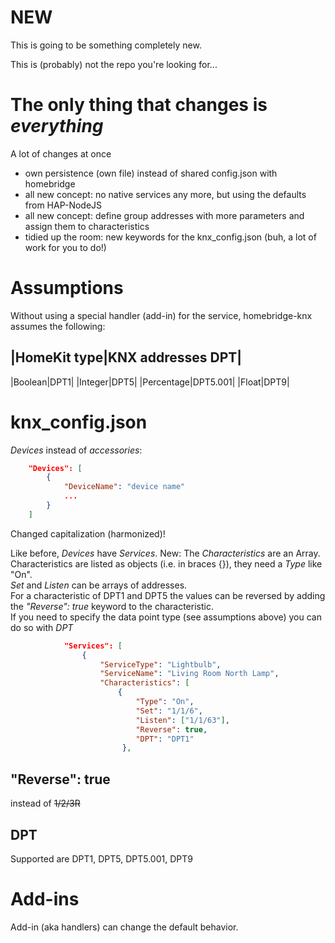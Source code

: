 # NEW
This is going to be something completely new.

This is (probably) not the repo you're looking for...

# The only thing that changes is _everything_
A lot of changes at once 
- own persistence (own file) instead of shared config.json with homebridge
- all new concept: no native services any more, but using the defaults from HAP-NodeJS
- all new concept: define group addresses with more parameters and assign them to characteristics
- tidied up the room: new keywords for the knx_config.json (buh, a lot of work for you to do!)


# Assumptions
Without using a special handler (add-in) for the service, homebridge-knx assumes the following:

|HomeKit type|KNX addresses DPT|
-----------------------------
|Boolean|DPT1|
|Integer|DPT5|
|Percentage|DPT5.001|
|Float|DPT9|


# knx_config.json

*Devices* instead of *accessories*:  

```json
	"Devices": [ 
		{ 
			"DeviceName": "device name" 
			...
		}
	]
```
Changed capitalization (harmonized)!  

Like before, *Devices* have *Services*. New: The *Characteristics* are an Array.  
Characteristics are listed as objects (i.e. in braces {}), they need a *Type* like "On".  
*Set* and *Listen* can be arrays of addresses.  
For a characteristic of DPT1 and DPT5 the values can be reversed by adding the *"Reverse": true* keyword to the characteristic.  
If you need to specify the data point type (see assumptions above) you can do so with *DPT*    

```json
			"Services": [ 
				{ 
					"ServiceType": "Lightbulb", 
					"ServiceName": "Living Room North Lamp", 
					"Characteristics": [ 
						{ 
							"Type": "On", 
							"Set": "1/1/6",
							"Listen": ["1/1/63"],
							"Reverse": true,
							"DPT": "DPT1"
						 }, 

```

## "Reverse": true
instead of ~~1/2/3R~~

## DPT
Supported are DPT1, DPT5, DPT5.001, DPT9





# Add-ins
Add-in (aka handlers) can change the default behavior.
